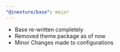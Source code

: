 ```yaml
---
"@inexture/base": major
---
```


- Base re-written completely
- Removed theme package as of now
- Minor Changes made to configurations
